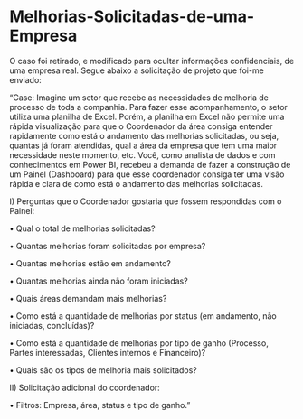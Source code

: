 # Melhorias-Solicitadas-de-uma-Empresa

O caso foi retirado, e modificado para ocultar informações confidenciais, de uma empresa real. Segue abaixo a solicitação de projeto que foi-me enviado:

“Case:
Imagine um setor que recebe as necessidades de melhoria de processo de toda a companhia. Para fazer esse acompanhamento, o setor utiliza uma planilha de Excel. Porém, a planilha em Excel não permite uma rápida visualização para que o Coordenador da área consiga entender rapidamente como está o andamento das melhorias solicitadas, ou seja, quantas já foram atendidas, qual a área da empresa que tem uma maior necessidade neste momento, etc. Você, como analista de dados e com conhecimentos em Power BI, recebeu a demanda de fazer a construção de um Painel (Dashboard) para que esse coordenador consiga ter uma visão rápida e clara de como está o andamento das melhorias solicitadas.

I) Perguntas que o Coordenador gostaria que fossem respondidas com o Painel:

• Qual o total de melhorias solicitadas?

• Quantas melhorias foram solicitadas por empresa?

• Quantas melhorias estão em andamento?

• Quantas melhorias ainda não foram iniciadas?

• Quais áreas demandam mais melhorias?

• Como está a quantidade de melhorias por status (em andamento, não iniciadas, concluídas)?

• Como está a quantidade de melhorias por tipo de ganho (Processo, Partes interessadas, Clientes internos e Financeiro)?

• Quais são os tipos de melhoria mais solicitados?

II) Solicitação adicional do coordenador:

• Filtros: Empresa, área, status e tipo de ganho.”
